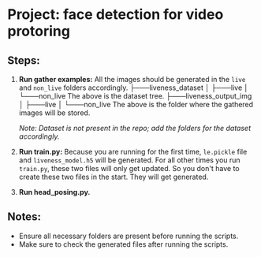 
# Project: face detection for video protoring

## Steps:

1. **Run gather examples:** 
   All the images should be generated in the `live` and `non_live` folders accordingly.
   ├───liveness_dataset
   │ ├───live
   │ └───non_live
   The above is the dataset tree.
   ├───liveness_output_img
   │ ├───live
   │ └───non_live
      The above is the folder where the gathered images will be stored.

   *Note: Dataset is not present in the repo; add the folders for the dataset accordingly.*

2. **Run train.py:** 
   Because you are running for the first time, `le.pickle` file and `liveness_model.h5` will be generated. For all other times you run `train.py`, these two files will only get updated. So you don't have to create these two files in the start. They will get generated.

3. **Run head_posing.py.**


## Notes:

- Ensure all necessary folders are present before running the scripts.
- Make sure to check the generated files after running the scripts.





